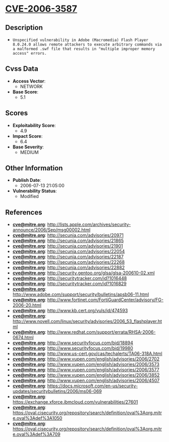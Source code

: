 
# [CVE-2006-3587](https://cve.mitre.org/cgi-bin/cvename.cgi?name=CVE-2006-3587)

## Description

- `Unspecified vulnerability in Adobe (Macromedia) Flash Player 8.0.24.0 allows remote attackers to execute arbitrary commands via a malformed .swf file that results in "multiple improper memory access" errors.`

## Cvss Data

- **Access Vector**:
  - NETWORK
- **Base Score**:
  - 5.1

## Scores

- **Exploitability Score**:
  - 4.9
- **Impact Score**:
  - 6.4
- **Base Severity**:
  - MEDIUM

## Other Information

- **Publish Date**:
  - 2006-07-13 21:05:00
- **Vulnerability Status**:
  - Modified

## References

- **cve@mitre.org**: http://lists.apple.com/archives/security-announce/2006/Sep/msg00002.html
- **cve@mitre.org**: http://secunia.com/advisories/20971
- **cve@mitre.org**: http://secunia.com/advisories/21865
- **cve@mitre.org**: http://secunia.com/advisories/21901
- **cve@mitre.org**: http://secunia.com/advisories/22054
- **cve@mitre.org**: http://secunia.com/advisories/22187
- **cve@mitre.org**: http://secunia.com/advisories/22268
- **cve@mitre.org**: http://secunia.com/advisories/22882
- **cve@mitre.org**: http://security.gentoo.org/glsa/glsa-200610-02.xml
- **cve@mitre.org**: http://securitytracker.com/id?1016448
- **cve@mitre.org**: http://securitytracker.com/id?1016829
- **cve@mitre.org**: http://www.adobe.com/support/security/bulletins/apsb06-11.html
- **cve@mitre.org**: http://www.fortinet.com/FortiGuardCenter/advisory/FG-2006-20.html
- **cve@mitre.org**: http://www.kb.cert.org/vuls/id/474593
- **cve@mitre.org**: http://www.novell.com/linux/security/advisories/2006_53_flashplayer.html
- **cve@mitre.org**: http://www.redhat.com/support/errata/RHSA-2006-0674.html
- **cve@mitre.org**: http://www.securityfocus.com/bid/18894
- **cve@mitre.org**: http://www.securityfocus.com/bid/19980
- **cve@mitre.org**: http://www.us-cert.gov/cas/techalerts/TA06-318A.html
- **cve@mitre.org**: http://www.vupen.com/english/advisories/2006/2702
- **cve@mitre.org**: http://www.vupen.com/english/advisories/2006/3573
- **cve@mitre.org**: http://www.vupen.com/english/advisories/2006/3577
- **cve@mitre.org**: http://www.vupen.com/english/advisories/2006/3852
- **cve@mitre.org**: http://www.vupen.com/english/advisories/2006/4507
- **cve@mitre.org**: https://docs.microsoft.com/en-us/security-updates/securitybulletins/2006/ms06-069
- **cve@mitre.org**: https://exchange.xforce.ibmcloud.com/vulnerabilities/27601
- **cve@mitre.org**: https://oval.cisecurity.org/repository/search/definition/oval%3Aorg.mitre.oval%3Adef%3A1050
- **cve@mitre.org**: https://oval.cisecurity.org/repository/search/definition/oval%3Aorg.mitre.oval%3Adef%3A709

